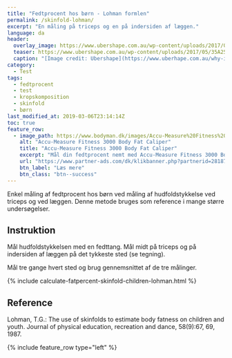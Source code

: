 ```yaml
---
title: "Fedtprocent hos børn - Lohman formlen"
permalink: /skinfold-lohman/
excerpt: "En måling på triceps og en på indersiden af læggen."
language: da
header:
  overlay_image: https://www.ubershape.com.au/wp-content/uploads/2017/05/35A2528-1024x683.jpg
  teaser: https://www.ubershape.com.au/wp-content/uploads/2017/05/35A2528-1024x683.jpg
  caption: "[Image credit: Ubershape](https://www.uberhape.com.au/why-i-use-metabolic-analytics-with-my-clients/)"
category:
  - Test
tags:
  - fedtprocent
  - test
  - kropskomposition
  - skinfold
  - børn
last_modified_at: 2019-03-06T23:14:14Z
toc: true
feature_row:
  - image_path: https://www.bodyman.dk/images/Accu-Measure%20Fitness%203000%20Body%20Fat%20Caliper1-p.jpg
    alt: "Accu-Measure Fitness 3000 Body Fat Caliper"
    title: "Accu-Measure Fitness 3000 Body Fat Caliper"
    excerpt: "Mål din fedtprocent nemt med Accu-Measure Fitness 3000 Body Fat Caliper. Fedttangen bliver brugt af mange amerikanske personlige trænere på grund af dens præcise målinger. Du kan både bruge den hjemme eller have den med på farten."
    url: "https://www.partner-ads.com/dk/klikbanner.php?partnerid=28187&bannerid=20604&htmlurl=https://www.bodyman.dk/shop/accu-measure-fitness-54935p.html"
    btn_label: "Læs mere"
    btn_class: "btn--success"
---
```


Enkel måling af fedtprocent hos børn ved måling af hudfoldstykkelse ved triceps og ved læggen. Denne metode bruges som reference i mange større undersøgelser.

## Instruktion

Mål hudfoldstykkelsen med en fedttang. Mål midt på triceps og på indersiden af læggen på det tykkeste sted (se tegning).

Mål tre gange hvert sted og brug gennemsnittet af de tre målinger.

{% include calculate-fatpercent-skinfold-children-lohman.html %}

## Reference

Lohman, T.G.: The use of skinfolds to estimate body fatness on children and youth. Journal of physical education, recreation and dance, 58(9):67, 69, 1987.

{% include feature_row type="left" %}
